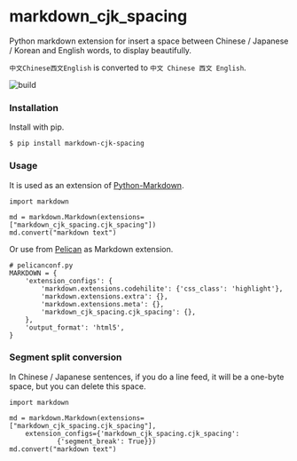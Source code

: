 # markdown_cjk_spacing

Python markdown extension for insert a space between Chinese / Japanese /
Korean and English words, to display beautifully.

`中文Chinese西文English` is converted to `中文 Chinese 西文 English`.

![build](https://travis-ci.org/EloiseSeverin/markdown_cjk_spacing.svg?branch=master)

### Installation

Install with pip.

```
$ pip install markdown-cjk-spacing
```

### Usage

It is used as an extension of [Python-Markdown][].

```.python
import markdown

md = markdown.Markdown(extensions=["markdown_cjk_spacing.cjk_spacing"])
md.convert("markdown text")
```

Or use from [Pelican][] as Markdown extension.

```.python
# pelicanconf.py
MARKDOWN = {
    'extension_configs': {
        'markdown.extensions.codehilite': {'css_class': 'highlight'},
        'markdown.extensions.extra': {},
        'markdown.extensions.meta': {},
        'markdown_cjk_spacing.cjk_spacing': {},
    },
    'output_format': 'html5',
}
```

### Segment split conversion

In Chinese / Japanese sentences, if you do a line feed, it will be a one-byte space, but you can delete this space.

```.python
import markdown

md = markdown.Markdown(extensions=["markdown_cjk_spacing.cjk_spacing"],
    extension_configs={'markdown_cjk_spacing.cjk_spacing':
            {'segment_break': True}})
md.convert("markdown text")
```

[Python-Markdown]: https://github.com/Python-Markdown/markdown "Python-Markdown"
[Pelican]: https://blog.getpelican.com/ "Pelican Static Site Generator"
